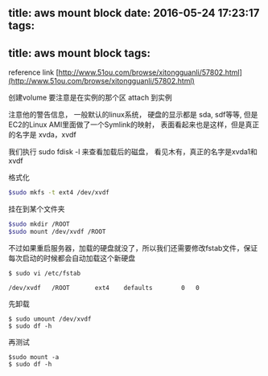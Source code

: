 title: aws mount block
date: 2016-05-24 17:23:17
tags:
---
title: aws mount block
tags:
---

reference link
[http://www.51ou.com/browse/xitongguanli/57802.html](http://www.51ou.com/browse/xitongguanli/57802.html)


创建volume 要注意是在实例的那个区
attach 到实例

注意他的警告信息， 一般默认的linux系统，
硬盘的显示都是 sda, sdf等等,
但是EC2的Linux AMI里面做了一个Symlink的映射，
表面看起来也是这样，但是真正的名字是 xvda，xvdf

我们执行  sudo fdisk -l 来查看加载后的磁盘， 
看见木有，真正的名字是xvda1和  xvdf


格式化
```sh
$sudo mkfs -t ext4 /dev/xvdf
```
挂在到某个文件夹
```sh
$sudo mkdir /ROOT
$sudo mount /dev/xvdf /ROOT
```

不过如果重启服务器，加载的硬盘就没了，所以我们还需要修改fstab文件，保证每次启动的时候都会自动加载这个新硬盘
```sh
$ sudo vi /etc/fstab
```
```shell
/dev/xvdf   /ROOT       ext4    defaults        0   0
```
先卸载
```shell
$ sudo umount /dev/xvdf
$ sudo df -h
```
再测试
```shell
$sudo mount -a
$ sudo df -h
```